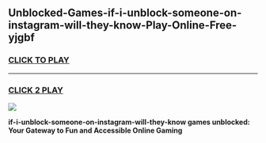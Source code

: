 
## Unblocked-Games-if-i-unblock-someone-on-instagram-will-they-know-Play-Online-Free-yjgbf
<h3>
<a href="https://premium76.site?title=if-i-unblock-someone-on-instagram-will-they-know&ref=26A">CLICK TO PLAY</a></h3>
<hr>

<h3>
<a href="https://premium76.site?title=if-i-unblock-someone-on-instagram-will-they-know&ref=26A">CLICK 2 PLAY</a>
  
</h3>

<a href="https://premium76.site?title=if-i-unblock-someone-on-instagram-will-they-know&ref=26A"><img src="https://clearcache.store/games.png"></a>


**if-i-unblock-someone-on-instagram-will-they-know games unblocked: Your Gateway to Fun and Accessible Online Gaming**
